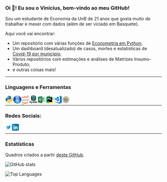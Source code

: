 ### Oi 👋! Eu sou o Vinícius, bem-vindo ao meu GitHub!

Sou um estudante de Economia da UnB de 21 anos que gosta muito de trabalhar e mexer com dados (além de ser viciado em Basquete).

Aqui você vai encontrar:

- Um repositório com várias funções de [Econometria em Python](https://github.com/vnery5/Econometria);
- Um dashboard (desatualizado) de casos, mortes e estatísticas de [Covid-19 por município](https://github.com/vnery5/Covid_19_por_Cidade);
- Vários repositórios com estimações e análises de Matrizes Insumo-Produto;
- e outras coisas mais!

----

### Linguagens e Ferramentas

<img align="left" alt="Python" width="26px" src="Prints/python.png" />
<img align="left" alt="R | RStudio" width="26px" src="Prints/rstudio.png" />
<img align="left" alt="Jupyter" width="26px" src="Prints/jupyter.svg" />
<img align="left" alt="MySQL" width="26px" src="Prints/mysql.png" />
<img align="left" alt="Excel" width="26px" src="Prints/excel.png" />
<img align="left" alt="Pycharm" width="26px" src="Prints/pycharm.png" />
<img align="left" alt="Visual Studio Code" width="26px" src="Prints/visual-studio-code.png" />
<img align="left" alt="Latex" width="26px" src="Prints/latex.png" />

</br>

----

### Redes Sociais:

[<img align="left" alt="Twitter" width="22px" src="Prints/twitter.svg" />][twitter]
[<img align="left" alt="LinkedIn" width="22px" src="Prints/linkedin.png" />][linkedin]

[twitter]: https://twitter.com/_vini_nery_
[linkedin]: https://www.linkedin.com/in/viniciusdealmeidaneryferreira/

</br>

----

### Estatísticas

Quadros criados a partir [deste GitHub](https://github.com/anuraghazra/github-readme-stats).

![GitHub stats](https://github-readme-stats.vercel.app/api?username=vnery5&hide=contribs,prs&count_private=true&show_icons=true&theme=dracula&hide_border=true)

![Top Languages](https://github-readme-stats.vercel.app/api/top-langs/?username=vnery5&layout=compact&theme=dracula&hide_border=true)
